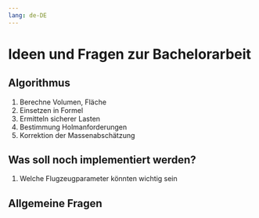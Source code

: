 ```yaml
---
lang: de-DE
---
```


# Ideen und Fragen zur Bachelorarbeit

## Algorithmus

1. Berechne Volumen, Fläche
2. Einsetzen in Formel
3. Ermitteln sicherer Lasten
4. Bestimmung Holmanforderungen
5. Korrektion der Massenabschätzung

## Was soll noch implementiert werden?

1. Welche Flugzeugparameter könnten wichtig sein

## Allgemeine Fragen
